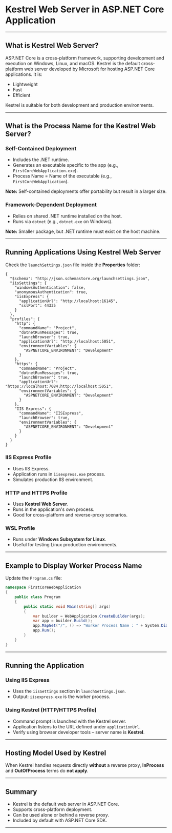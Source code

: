 # Kestrel Web Server in ASP.NET Core Application


---

## What is Kestrel Web Server?

ASP.NET Core is a cross-platform framework, supporting development and execution on Windows, Linux, and macOS. Kestrel is the default cross-platform web server developed by Microsoft for hosting ASP.NET Core applications. It is:

- Lightweight
- Fast
- Efficient

Kestrel is suitable for both development and production environments.

---

## What is the Process Name for the Kestrel Web Server?

### Self-Contained Deployment

- Includes the .NET runtime.
- Generates an executable specific to the app (e.g., `FirstCoreWebApplication.exe`).
- Process Name = Name of the executable (e.g., `FirstCoreWebApplication`).

**Note:** Self-contained deployments offer portability but result in a larger size.

### Framework-Dependent Deployment

- Relies on shared .NET runtime installed on the host.
- Runs via `dotnet` (e.g., `dotnet.exe` on Windows).

**Note:** Smaller package, but .NET runtime must exist on the host machine.

---

## Running Applications Using Kestrel Web Server

Check the `launchSettings.json` file inside the **Properties** folder:

```
{
  "$schema": "http://json.schemastore.org/launchsettings.json",
  "iisSettings": {
    "windowsAuthentication": false,
    "anonymousAuthentication": true,
    "iisExpress": {
      "applicationUrl": "http://localhost:16145",
      "sslPort": 44335
    }
  },
  "profiles": {
    "http": {
      "commandName": "Project",
      "dotnetRunMessages": true,
      "launchBrowser": true,
      "applicationUrl": "http://localhost:5051",
      "environmentVariables": {
        "ASPNETCORE_ENVIRONMENT": "Development"
      }
    },
    "https": {
      "commandName": "Project",
      "dotnetRunMessages": true,
      "launchBrowser": true,
      "applicationUrl": "https://localhost:7084;http://localhost:5051",
      "environmentVariables": {
        "ASPNETCORE_ENVIRONMENT": "Development"
      }
    },
    "IIS Express": {
      "commandName": "IISExpress",
      "launchBrowser": true,
      "environmentVariables": {
        "ASPNETCORE_ENVIRONMENT": "Development"
      }
    }
  }
}
```

### IIS Express Profile

- Uses IIS Express.
- Application runs in `iisexpress.exe` process.
- Simulates production IIS environment.

### HTTP and HTTPS Profile

- Uses **Kestrel Web Server**.
- Runs in the application's own process.
- Good for cross-platform and reverse-proxy scenarios.

### WSL Profile

- Runs under **Windows Subsystem for Linux**.
- Useful for testing Linux production environments.

---

## Example to Display Worker Process Name

Update the `Program.cs` file:

```csharp
namespace FirstCoreWebApplication
{
    public class Program
    {
        public static void Main(string[] args)
        {
            var builder = WebApplication.CreateBuilder(args);
            var app = builder.Build();
            app.MapGet("/", () => "Worker Process Name : " + System.Diagnostics.Process.GetCurrentProcess().ProcessName);
            app.Run();
        }
    }
}
```

---

## Running the Application

### Using IIS Express

- Uses the `iisSettings` section in `launchSettings.json`.
- Output: `iisexpress.exe` is the worker process.

### Using Kestrel (HTTP/HTTPS Profile)

- Command prompt is launched with the Kestrel server.
- Application listens to the URL defined under `applicationUrl`.
- Verify using browser developer tools – server name is **Kestrel**.

---

## Hosting Model Used by Kestrel

When Kestrel handles requests directly **without** a reverse proxy, **InProcess** and **OutOfProcess** terms do **not apply**.

---

## Summary

- Kestrel is the default web server in ASP.NET Core.
- Supports cross-platform deployment.
- Can be used alone or behind a reverse proxy.
- Included by default with ASP.NET Core SDK.

---

